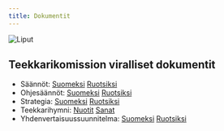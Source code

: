```yaml
---
title: Dokumentit
---
```


![Liput](/tk-banner.jpg)

## Teekkarikomission viralliset dokumentit

- Säännöt: [Suomeksi](/rules-fi.pdf) [Ruotsiksi](/rules-sv.pdf)  
- Ohjesäännöt: [Suomeksi](/sub-rules-fi.pdf) [Ruotsiksi](/sub-rules-sv.pdf)  
- Strategia: [Suomeksi](/strategy-fi.pdf) [Ruotsiksi](/strategy-sv.pdf)  
- Teekkarihymni: [Nuotit](/teekkarihymni_teknologhymn_notes.pdf) [Sanat](/teekkarihymni_teknologhymn_words.pdf)  
- Yhdenvertaisuussuunnitelma: [Suomeksi](/values-fi.pdf) [Ruotsiksi](/values-sv.pdf)  

